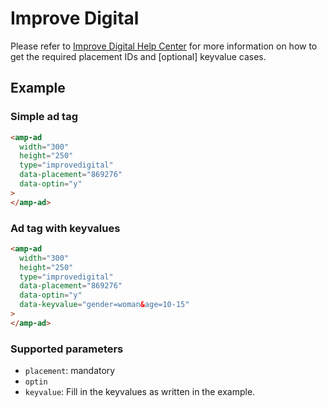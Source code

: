 <!---
Copyright 2016 The AMP HTML Authors. All Rights Reserved.

Licensed under the Apache License, Version 2.0 (the "License");
you may not use this file except in compliance with the License.
You may obtain a copy of the License at

      http://www.apache.org/licenses/LICENSE-2.0

Unless required by applicable law or agreed to in writing, software
distributed under the License is distributed on an "AS-IS" BASIS,
WITHOUT WARRANTIES OR CONDITIONS OF ANY KIND, either express or implied.
See the License for the specific language governing permissions and
limitations under the License.
-->

# Improve Digital

Please refer to
[Improve Digital Help Center](https://improvedigital.zendesk.com/hc/en-us) for
more information on how to get the required placement IDs and [optional]
keyvalue cases.

## Example

### Simple ad tag

```html
<amp-ad
  width="300"
  height="250"
  type="improvedigital"
  data-placement="869276"
  data-optin="y"
>
</amp-ad>
```

### Ad tag with keyvalues

```html
<amp-ad
  width="300"
  height="250"
  type="improvedigital"
  data-placement="869276"
  data-optin="y"
  data-keyvalue="gender=woman&age=10-15"
>
</amp-ad>
```

### Supported parameters

- `placement`: mandatory
- `optin`
- `keyvalue`: Fill in the keyvalues as written in the example.
